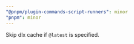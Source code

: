 ```yaml
---
"@pnpm/plugin-commands-script-runners": minor
"pnpm": minor
---
```


Skip dlx cache if `@latest` is specified.
